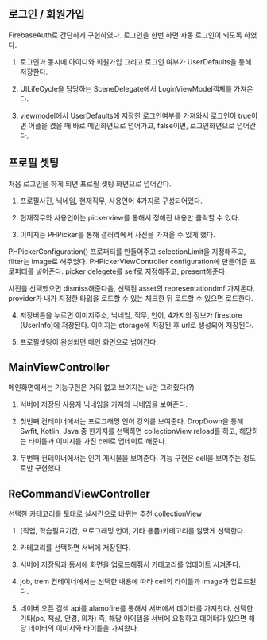 ## 로그인 / 회원가입
FirebaseAuth로 간단하게 구현하였다. 로그인을 한번 하면 자동 로그인이 되도록 하였다. 
1. 로그인과 동시에 아이디와 회원가입 그리고 로그인 여부가 UserDefaults을 통해 저장한다. 

2. UILifeCycle을 담당하는 SceneDelegate에서 LoginViewModel객체를 가져온다. 

3. viewmodel에서 UserDefaults에 저장한 로그인여부를 가져와서 로그인이 true이면 어플을 켰을 때 바로 메인화면으로 넘어가고,
false이면, 로그인화면으로 넘어간다.



## 프로필 셋팅  
처음 로그인을 하게 되면 프로필 셋팅 화면으로 넘어간다. 

1. 프로필사진, 닉네임, 현재직무, 사용언어 4가지로 구성되어있다.

2. 현재직무와 사용언어는 pickerview를 통해서 정해진 내용만 클릭할 수 있다.

3. 이미지는 PHPicker를 통해 갤러리에서 사진을 가져올 수 있게 했다.

PHPickerConfiguration() 프로퍼티를 만들어주고 selectionLimit을 지정해주고, filter는 image로 해주었다. PHPickerViewController configuration에 만들어준 프로퍼티를 넣어준다. picker delegete를 self로 지정해주고, present해준다.

사진을 선택했으면 dismiss해준다음, 선택된 asset의 representationdmf 가져온다. provider가 내가 지정한 타입을 로드할 수 있는 체크한 뒤 로드할 수 있으면 로드한다.

4. 저장버튼을 누르면 이미지주소, 닉네임, 직무, 언어, 4가지의 정보가 firestore (UserInfo)에 저장된다. 이미지는 storage에 저장된 후 url로 생성되어 저장된다.

5. 프로필셋팅이 완성되면 메인 화면으로 넘어간다.

## MainViewController
메인화면에서는 기능구현은 거의 없고 보여지는 ui만 그려줬다(?)

1. 서버에 저장된 사용자 닉네임을 가져와 닉네임을 보여준다.

2. 첫번째 컨테이너에서는 프로그래밍 언어 강의를 보여준다. DropDown을 통해 Swfit, Kotlin, Java 중 한가지를 선택하면
collectionView reload를 하고, 해당하는 타이틀과 이미지를 가진 cell로 업데이트 해준다.

3. 두번째 컨테이너에서는 인기 게시물을 보여준다. 기능 구현은 cell을 보여주는 정도로만 구현했다.

## ReCommandViewController
선택한 카테고리를 토대로 실시간으로 바뀌는 추천 collectionView
1. (직업, 학습필요기간, 프로그래밍 언어, 기타 용품)카테고리를 알맞게 선택한다.

2. 카테고리를 선택하면 서버에 저장된다. 

3. 서버에 저장됨과 동시에 화면을 업로드해줘서 카테고리를 업데이트 시켜준다.

4. job, trem 컨테이너에서는 선택한 내용에 따라 cell의 타이틀과 image가 업로드된다.

5. 네이버 오픈 검색 api를 alamofire를 통해서 서버에서 데이터를 가져왔다. 
선택한 기타(pc, 책상, 안경, 의자) 즉, 해당 아이템을 서버에 요청하고 데이터가 있으면 해당 데이터의 이미지와 타이틀을 가져왔다.
